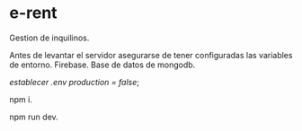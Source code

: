 # e-rent
Gestion de inquilinos.

Antes de levantar el servidor asegurarse de tener configuradas las variables de entorno.
Firebase.
Base de datos  de mongodb.

*establecer .env production = false*;

npm i.

npm run dev.
